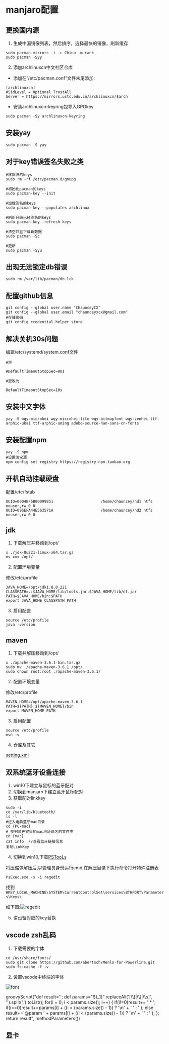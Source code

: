 # manjaro配置

## 更换国内源
1. 生成中国镜像列表，然后排序，选择最快的镜像，刷新缓存

```
sudo pacman-mirrors -i -c China -m rank
sudo pacman -Syy
```

2. 添加archlinuxcn中文社区仓库

- 添加在“/etc/pacman.conf”文件末尾添加:

```
[archlinuxcn]
#SidLevel = Optional TrustAll
Server = https://mirrors.ustc.edu.cn/archlinuxcn/$arch
```

- 安装archlinuxcn-keyring包导入GPGkey

```
sudo pacman -Sy archlinuxcn-keyring
```

## 安装yay

```
sudo pacman -S yay
```

## 对于key错误签名失败之类

```
#移除旧的keys
sudo rm -rf /etc/pacman.d/gnupg

#初始化pacman的keys
sudo pacman-key --init

#加载签名的keys
sudo pacman-key --populates archlinux

#刷新升级已经签名的keys
sudo pacman-key -refresh-keys

#清空并且下载新数据
sudo pacman -Sc

#更新
sudo pacman -Syu
```

## 出现无法锁定db错误

```
sudo rm /var/lib/pacman/db.lck
```

## 配置github信息

```
git config --global user.name "ChaunceyCX"
git config --global user.email "chaunceyxcx@gmail.com"
#存储密码
git config credential.helper store
```

## 解决关机30s问题

编辑/etc/systemd/system.conf文件

```
#将

#DefaultTimeoutStopSec=90s

#更改为

DefaultTimeoutStopSec=10s
```

## 安装中文字体

```
yay -S wqy-microhei wqy-microhei-lite wqy-bitmapfont wqy-zenhei ttf-arphic-ukai ttf-arphic-uming adobe-source-han-sans-cn-fonts
```

## 安装配置npm

```
yay -S npm
#设置淘宝源
npm config set registry https://registry.npm.taobao.org
```


## 开机自动挂载硬盘

配置/etc/fstab

```
UUID=0004BF5B00099851                     /home/chauncey/hd1 ntfs nouser,rw 0 0
UUID=096EFA44E563571A                     /home/chauncey/hd2 ntfs nouser,rw 0 0
```

## jdk

1. 下载解压并移动到/opt/

```
x ./jdk-8u221-linux-x64.tar.gz
mv xxx /opt/
```

2. 配置环境变量

修改/etc/profile

```
JAVA_HOME=/opt/jdk1.8.0_221
CLASSPATH=.:$JAVA_HOME/lib/tools.jar:$JAVA_HOME/lib/dt.jar
PATH=$JAVA_HOME/bin:$PATH
export JAVA_HOME CLASSPATH PATH
```

3. 启用配置

```
source /etc/profile
java -version
```

## maven

1. 下载并解压移动到/opt/

```
x ./apache-maven-3.6.1-bin.tar.gz
sudo mv ./apache-maven-3.6.1 /opt/
sudo chown root:root ./apache-maven-3.6.1/
```

2. 配置环境变量

修改/etc/profile

```
MAVEN_HOME=/opt/apache-maven-3.6.1
PATH=${PATH}:${MAVEN_HOME}/bin 
export MAVEN_HOME PATH
```

3. 启用配置

```
source /etc/profile
mvn -v
```

4. 仓库及其它
   
[setting.xml]()


## 双系统蓝牙设备连接

1. win10下建立与鼠标的蓝牙配对
2. 切换到manjaro下建立蓝牙鼠标配对
3. 获取配对linkkey

```
sudo -i
cd /var/lib/bluetooth/
ls -l
#进入电脑蓝牙mac目录
cd {PC-mac}
# 找到蓝牙键鼠的mac地址命名的文件夹
cd {mac}
cat info  //查看蓝牙链接信息
复制LinkKey
```

4. 切换到win10,下载[PSTooLs](https://technet.microsoft.com/en-us/sysinternals/bb897553)

将压缩包解压后,以管理员身份运行cmd,在解压目录下执行命令打开特殊注册表

```
PsExec.exe -s -i regedit
```

找到```HKEY_LOCAL_MACHINE\SYSTEM\CurrentControlSet\services\BTHPORT\Parameters\Keys\```

如下图:![regedit](../img/win10_mac_key.png)

5. 讲设备对应的key替换

## vscode zsh乱码

1. 下载需要的字体

```
cd /usr/share/fonts/
sudo git clone https://github.com/abertsch/Menlo-for-Powerline.git
sudo fc-cache -f -v
```

2. 设置vscode中终端的字体

![font](../img/vs_terminal_font.jpg.png)

groovyScript("def result=''; def params=\"${_1}\".replaceAll('[\\\\[|\\\\]|\\\\s]', '').split(',').toList(); for(i = 0; i < params.size(); i++) 
{ if(i!=0)result+= ' * '; if(i==0)result+=params[i] + ((i < (params.size() - 1)) ? '\\n' + ' ' : ''); else result+='@param ' + params[i] + ((i < (params.size() - 1)) ? '\\n' + ' ' : ''); 
}; return result", methodParameters())

## 显卡



